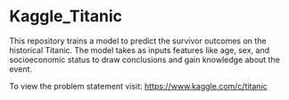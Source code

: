 # Kaggle_Titanic
This repository trains a model to predict the survivor outcomes on the historical Titanic. The model takes as inputs features like age, sex, and socioeconomic status to draw conclusions and gain knowledge about the event.

To view the problem statement visit: https://www.kaggle.com/c/titanic
